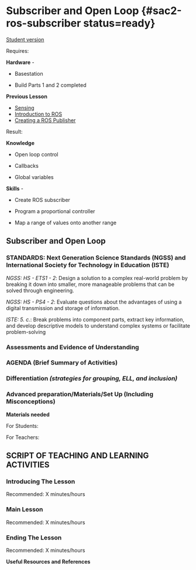 # Subscriber and Open Loop {#sac2-ros-subscriber status=ready}

[Student version](+duckiesky_high_school_student#sac2-ros-subscriber)

<div class='requirements' markdown='1'>

Requires: 

**Hardware** - 

- Basestation

- Build Parts 1 and 2 completed

**Previous Lesson** 

- [Sensing](#sac2-sensing)
- [Introduction to ROS](#sac2-ros-intro)
- [Creating a ROS Publisher](#sac2-ros-publisher)

Result: 

**Knowledge** 

- Open loop control

- Callbacks 

- Global variables


**Skills** - 

- Create ROS subscriber

- Program a proportional controller

- Map a range of values onto another range


</div>

## Subscriber and Open Loop


### STANDARDS: Next Generation Science Standards (NGSS) and International Society for Technology in Education (ISTE)

_NGSS: HS - ETS1 - 2_: Design a solution to a complex real-world problem by breaking it down into smaller, more manageable problems that can be solved through engineering.

_NGSS: HS - PS4 - 2_: Evaluate questions about the advantages of using a digital transmission and storage of information.

_ISTE: 5. c._: Break problems into component parts, extract key information, and develop descriptive models to understand complex systems or facilitate problem-solving


### Assessments and Evidence of Understanding


### AGENDA (Brief Summary of Activities)


### Differentiation _(strategies for grouping, ELL, and inclusion)_


### Advanced preparation/Materials/Set Up (Including Misconceptions)

**Materials needed**

For Students:

For Teachers:


## SCRIPT OF TEACHING AND LEARNING ACTIVITIES


### Introducing The Lesson

Recommended: X minutes/hours


### Main Lesson

Recommended: X minutes/hours


### Ending The Lesson

Recommended: X minutes/hours


**Useful Resources and References**